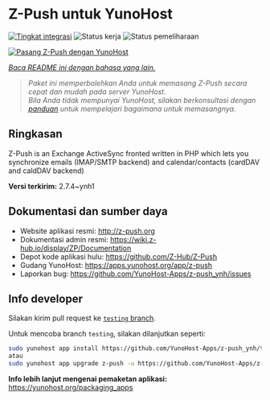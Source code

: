 <!--
N.B.: README ini dibuat secara otomatis oleh <https://github.com/YunoHost/apps/tree/master/tools/readme_generator>
Ini TIDAK boleh diedit dengan tangan.
-->

# Z-Push untuk YunoHost

[![Tingkat integrasi](https://dash.yunohost.org/integration/z-push.svg)](https://ci-apps.yunohost.org/ci/apps/z-push/) ![Status kerja](https://ci-apps.yunohost.org/ci/badges/z-push.status.svg) ![Status pemeliharaan](https://ci-apps.yunohost.org/ci/badges/z-push.maintain.svg)

[![Pasang Z-Push dengan YunoHost](https://install-app.yunohost.org/install-with-yunohost.svg)](https://install-app.yunohost.org/?app=z-push)

*[Baca README ini dengan bahasa yang lain.](./ALL_README.md)*

> *Paket ini memperbolehkan Anda untuk memasang Z-Push secara cepat dan mudah pada server YunoHost.*  
> *Bila Anda tidak mempunyai YunoHost, silakan berkonsultasi dengan [panduan](https://yunohost.org/install) untuk mempelajari bagaimana untuk memasangnya.*

## Ringkasan

Z-Push is an Exchange ActiveSync fronted written in PHP which lets you synchronize emails (IMAP/SMTP backend) and calendar/contacts (cardDAV and caldDAV backend)


**Versi terkirim:** 2.7.4~ynh1
## Dokumentasi dan sumber daya

- Website aplikasi resmi: <http://z-push.org>
- Dokumentasi admin resmi: <https://wiki.z-hub.io/display/ZP/Documentation>
- Depot kode aplikasi hulu: <https://github.com/Z-Hub/Z-Push>
- Gudang YunoHost: <https://apps.yunohost.org/app/z-push>
- Laporkan bug: <https://github.com/YunoHost-Apps/z-push_ynh/issues>

## Info developer

Silakan kirim pull request ke [`testing` branch](https://github.com/YunoHost-Apps/z-push_ynh/tree/testing).

Untuk mencoba branch `testing`, silakan dilanjutkan seperti:

```bash
sudo yunohost app install https://github.com/YunoHost-Apps/z-push_ynh/tree/testing --debug
atau
sudo yunohost app upgrade z-push -u https://github.com/YunoHost-Apps/z-push_ynh/tree/testing --debug
```

**Info lebih lanjut mengenai pemaketan aplikasi:** <https://yunohost.org/packaging_apps>
